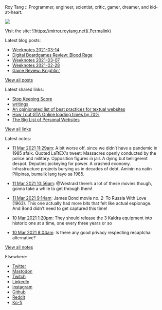Roy Tang :: Programmer, engineer, scientist, critic, gamer, dreamer, and kid-at-heart.

![](https://roytang.net/img/profile.jpg)

Visit the site: ![https://mirror.roytang.net](.Permalink)

Latest blog posts:
    

- [Weeknotes 2021-03-14](https://mirror.roytang.net/2021/03/weeknotes-2021-03-14/)
- [Digital Boardgames Review: Blood Rage](https://mirror.roytang.net/2021/03/digital-boardgames-review-blood-rage/)
- [Weeknotes 2021-03-07](https://mirror.roytang.net/2021/03/weeknotes-2021-03-07/)
- [Weeknotes 2021-02-28](https://mirror.roytang.net/2021/02/weeknotes-2021-02-28/)
- [Game Review: Knightin&#39;](https://mirror.roytang.net/2021/02/game-review-knightin/)

[View all posts](https://mirror.roytang.net/blog)

Latest shared links:
    

- [Stop Keeping Score](https://mirror.roytang.net/2021/03/stop-keeping-score/)
- [writings](https://mirror.roytang.net/2021/03/writings/)
- [An opinionated list of best practices for textual websites](https://mirror.roytang.net/2021/03/an-opinionated-list-of-best-practices-for-textual-websites/)
- [How I cut GTA Online loading times by 70%](https://mirror.roytang.net/2021/03/how-i-cut-gta-online-loading-times-by-70/)
- [The Big List of Personal Websites](https://mirror.roytang.net/2021/02/the-big-list-of-personal-websites/)

[View all links](https://mirror.roytang.net/links)

Latest notes:
    

- [11 Mar 2021 11:29am](https://mirror.roytang.net/2021/03/1369973843050164226/): A bit worse off, since we didn&rsquo;t have a pandemic in 1985 afaik.
Quoted LaTtEX&#39;s tweet:   Massacres openly conducted by the police and military. Opposition figures in jail. A dying but belligerent despot. Deputies jockeying for power. A crashed economy. Infrastructure projects burying us in decades of debt.
Aminin na natin Pilipinas, bumalik lang tayo sa 1985.
 
- [11 Mar 2021 10:56am](https://mirror.roytang.net/2021/03/1369965501107998720/): @Westraid there’s a lot of these movies though, gonna take a while to get through them!
- [11 Mar 2021 9:14am](https://mirror.roytang.net/2021/03/096b7c67797c165b01283d0c7cd6c016/): James Bond movie no. 2: To Russia With Love (1963). This one actually had more bits that felt like actual espionage. And Bond didn&rsquo;t need to get captured this time!
- [10 Mar 2021 1:20pm](https://mirror.roytang.net/2021/03/gqfxqv1/): They should release the 3 Kaldra equipment into historic one at a time, one every three years or so
- [10 Mar 2021 8:04am](https://mirror.roytang.net/2021/03/951fcfe07a7cbb8d04ee6dd219c181fb/): Is there any good privacy respecting recaptcha alternative?

[View all notes](https://mirror.roytang.net/notes)

Elsewhere:

- [Twitter](https://twitter.com/roytang)
- [Mastodon](https://mastodon.technology/@roytang)
- [Twitch](https://twitch.tv/twitchyroy)
- [LinkedIn](https://www.linkedin.com/in/roytang)
- [Instagram](https://instagram.com/roytang0400)
- [Github](https://github.com/roytang)
- [Reddit](https://reddit.com/u/hungryroy)
- [Ko-fi](https://ko-fi.com/roytang)